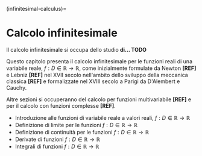 (infinitesimal-calculus)=
# Calcolo infinitesimale

Il calcolo infinitesimale si occupa dello studio **di... TODO**

Questo capitolo presenta il calcolo infinitesimale per le funzioni reali di una variabile reale, $f: D \in \mathbb{R} \rightarrow \mathbb{R}$, come inizialmente formulate da Newton **[REF]** e Lebniz **[REF]** nel XVII secolo nell'ambito dello sviluppo della meccanica classica **[REF]** e formalizzate nel XVIII secolo a Parigi da D'Alembert e Cauchy.

Altre sezioni si occuperanno del calcolo per funzioni multivariabile **[REF]** e per il calcolo con funzioni complesse **[REF]**.




- Introduzione alle funzioni di variabile reale a valori reali, $f: D \in \mathbb{R} \rightarrow \mathbb{R}$
- Definizione di limite per le funzioni $f: D \in \mathbb{R} \rightarrow \mathbb{R}$
- Definizione di continuità per le funzioni $f: D \in \mathbb{R} \rightarrow \mathbb{R}$
- Derivate di funzioni $f: D \in \mathbb{R} \rightarrow \mathbb{R}$
- Integrali di funzioni $f: D \in \mathbb{R} \rightarrow \mathbb{R}$

